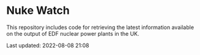 # Nuke Watch

This repository includes code for retrieving the latest information available on the output of EDF nuclear power plants in the UK.

Last updated: 2022-08-08 21:08